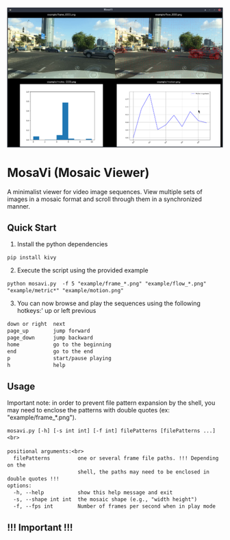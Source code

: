 ![](example/screenshot.png)

# MosaVi (Mosaic Viewer)

A minimalist viewer for video image sequences. View multiple sets of images in a mosaic format and scroll through them in a synchronized manner.

## Quick Start
1. Install the python dependencies
```
pip install kivy
```
2. Execute the script using the provided example
```
python mosavi.py  -f 5 "example/frame_*.png" "example/flow_*.png" "example/metric*" "example/motion.png"
```
3.  You can now browse and play the sequences using the following hotkeys:'
up or left     previous

```
down or right  next
page_up        jump forward
page_down      jump backward
home           go to the beginning
end            go to the end
p              start/pause playing
h              help
```

## Usage
Important note: in order to prevent file pattern expansion by the shell, you may need to enclose the patterns with double quotes (ex: "example/frame_*.png").

```
mosavi.py [-h] [-s int int] [-f int] filePatterns [filePatterns ...]<br>

positional arguments:<br>
  filePatterns         one or several frame file paths. !!! Depending on the
                       shell, the paths may need to be enclosed in double quotes !!!
options:
  -h, --help           show this help message and exit
  -s, --shape int int  the mosaic shape (e.g., "width height")
  -f, --fps int        Number of frames per second when in play mode

```

## !!! Important !!!
